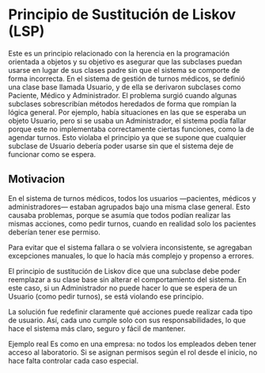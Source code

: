 #  Principio de Sustitución de Liskov (LSP)

Este es un principio relacionado con la herencia en la programación orientada a objetos
y su objetivo es asegurar que las subclases puedan usarse en lugar de sus clases padre sin que el sistema se comporte de forma incorrecta. 
En el sistema de gestión de turnos médicos, se definió una clase base llamada Usuario, y de ella se derivaron subclases como Paciente, Médico y Administrador.
El problema surgió cuando algunas subclases sobrescribían métodos heredados de forma que rompían la lógica general. Por ejemplo, había situaciones en las que se esperaba un objeto Usuario, pero si se usaba un Administrador, el sistema podía fallar porque este no implementaba correctamente ciertas funciones, como la de agendar turnos. 
Esto violaba el principio ya que se supone que cualquier subclase de Usuario debería poder usarse sin que el sistema deje de funcionar como se espera. 



## Motivacion

En el sistema de turnos médicos, todos los usuarios —pacientes, médicos y administradores— estaban agrupados bajo una misma clase general. Esto causaba problemas, porque se asumía que todos podían realizar las mismas acciones, como pedir turnos, cuando en realidad solo los pacientes deberían tener ese permiso.

Para evitar que el sistema fallara o se volviera inconsistente, se agregaban excepciones manuales, lo que lo hacía más complejo y propenso a errores.

El principio de sustitución de Liskov dice que una subclase debe poder reemplazar a su clase base sin alterar el comportamiento del sistema. En este caso, si un Administrador no puede hacer lo que se espera de un Usuario (como pedir turnos), se está violando ese principio.

La solución fue redefinir claramente qué acciones puede realizar cada tipo de usuario. Así, cada uno cumple solo con sus responsabilidades, lo que hace el sistema más claro, seguro y fácil de mantener.

Ejemplo real
Es como en una empresa: no todos los empleados deben tener acceso al laboratorio. Si se asignan permisos según el rol desde el inicio, no hace falta controlar cada caso especial.
